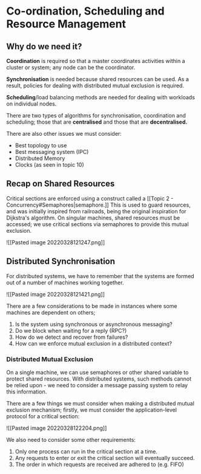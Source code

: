 # Co-ordination, Scheduling and Resource Management

## Why do we need it?
**Coordination** is required so that a master coordinates activities within a cluster or system; any node can be the coordinator.

**Synchronisation** is needed because shared resources can be used. As a result, policies for dealing with distributed mutual exclusion is required.

**Scheduling**/load balancing methods are needed for dealing with workloads on individual nodes.

There are two types of algorithms for synchronisation, coordination and scheduling; those that are **centralised** and those that are **decentralised.**

There are also other issues we must consider:
- Best topology to use
- Best messaging system (IPC)
- Distributed Memory
- Clocks (as seen in topic 10)

## Recap on Shared Resources
Critical sections are enforced using a construct called a [[Topic 2 - Concurrency#Semaphores|semaphore.]] This is used to guard resources, and was initially inspired from railroads, being the original inspiration for Dijkstra's algorithm. On singular machines, shared resources must be accessed; we use critical sections via semaphores to provide this mutual exclusion.

![[Pasted image 20220328121247.png]]

## Distributed Synchronisation
For distributed systems, we have to remember that the systems are formed out of a number of machines working together.

![[Pasted image 20220328121421.png]]

There are a few considerations to be made in instances where some machines are dependent on others;
1) Is the system using synchronous or asynchronous messaging?
2) Do we block when waiting for a reply (RPC?)
3) How do we detect and recover from failures?
4) How can we enforce mutual exclusion in a distributed context?

### Distributed Mutual Exclusion
On a single machine, we can use semaphores or other shared variable to protect shared resources. With distributed systems, such methods cannot be relied upon - we need to consider a message passing system to relay this information.

There are a few things we must consider when making a distributed mutual exclusion mechanism; firstly, we must consider the application-level protocol for a critical section:

![[Pasted image 20220328122204.png]]

We also need to consider some other requirements:
1) Only one process can run in the critical section at a time.
2) Any requests to enter or exit the critical section will eventually succeed.
3) The order in which requests are received are adhered to (e.g. FIFO)

